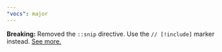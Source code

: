 ```yaml
---
"vocs": major
---
```


**Breaking:** Removed the `::snip` directive. Use the `// [!include]` marker instead. [See more.](https://vocs.dev/docs/guides/code-snippets)